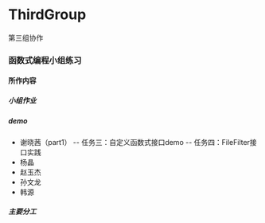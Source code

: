 # ThirdGroup
第三组协作
### 函数式编程小组练习
#### 所作内容
##### 小组作业
##### demo
- 谢晓茜（part1）
-- 任务三：自定义函数式接口demo
-- 任务四：FileFilter接口实践
- 杨晶
- 赵玉杰
- 孙文龙
- 韩源
##### 主要分工
